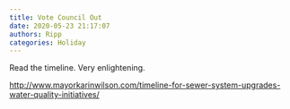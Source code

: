 ```yaml
---
title: Vote Council Out
date: 2020-05-23 21:17:07
authors: Ripp
categories: Holiday
---
```


 Read the timeline. Very enlightening. 

http://www.mayorkarinwilson.com/timeline-for-sewer-system-upgrades-water-quality-initiatives/